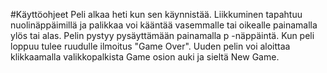 #Käyttöohjeet
Peli alkaa heti kun sen käynnistää.
Liikkuminen tapahtuu nuolinäppäimillä ja palikkaa voi kääntää vasemmalle tai oikealle painamalla ylös tai alas.
Pelin pystyy pysäyttämään painamalla p -näppäintä.
Kun peli loppuu tulee ruudulle ilmoitus "Game Over". Uuden pelin voi aloittaa klikkaamalla valikkopalkista Game osion auki ja sieltä New Game.
